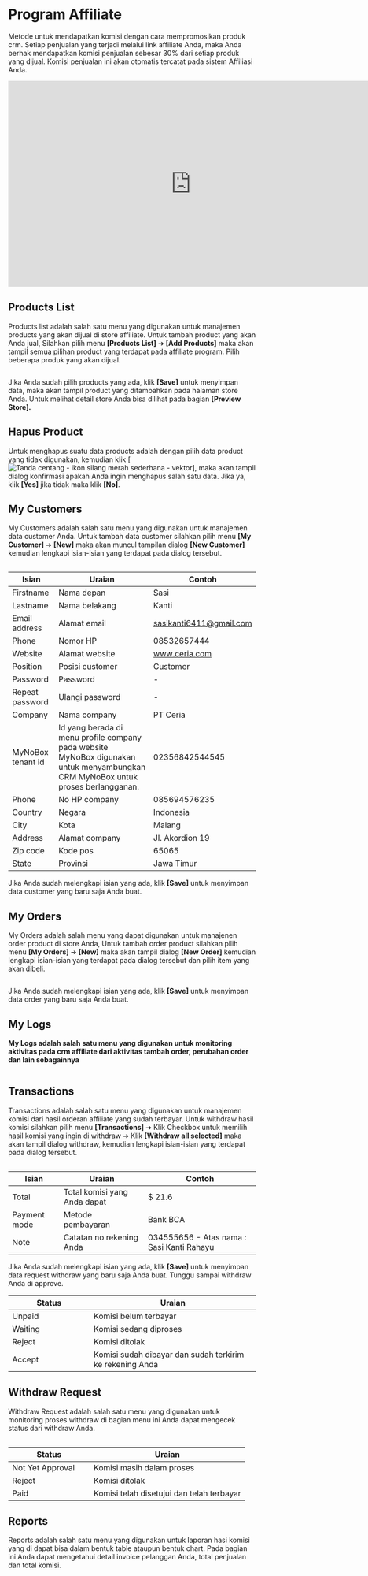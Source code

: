 

# <i class="fa-regular fa-network-wired"></i> Program Affiliate

Metode untuk mendapatkan komisi dengan cara mempromosikan produk crm. Setiap penjualan yang terjadi melalui link affiliate Anda, maka Anda berhak mendapatkan komisi penjualan sebesar 30% dari setiap produk yang dijual. Komisi penjualan ini akan otomatis tercatat pada sistem Affiliasi Anda.

<iframe width="742" height="418" src="https://www.youtube.com/embed/5iya4OOkmog" title="01. Instalasi NoBox Desktop" frameborder="0" allow="accelerometer; autoplay; clipboard-write; encrypted-media; gyroscope; picture-in-picture; web-share" referrerpolicy="strict-origin-when-cross-origin" allowfullscreen></iframe>

## Products List

Products list adalah salah satu menu yang digunakan untuk manajemen products yang akan dijual di store affiliate. Untuk tambah product yang akan Anda jual, Silahkan pilih menu **\[Products List]** ➔ **\[Add Products]** maka akan tampil semua pilihan product yang terdapat pada affiliate program. Pilih beberapa produk yang akan dijual.

<figure><img src="../.gitbook/assets/affiliate add products.png" alt=""><figcaption></figcaption></figure>

Jika Anda sudah pilih products yang ada, klik **\[Save]** untuk menyimpan data, maka akan tampil product yang ditambahkan pada halaman store Anda. Untuk melihat detail store Anda bisa dilihat pada bagian **\[Preview Store].**

## Hapus Product

Untuk menghapus suatu data products adalah dengan pilih data product yang tidak digunakan, kemudian klik \[<img src="https://media.istockphoto.com/vectors/check-marks-red-cross-icon-simple-vector-vector-id1131230925?b=1&#x26;k=20&#x26;m=1131230925&#x26;s=170x170&#x26;h=lkF3dCJpR8s-X0VJU1OvaM7H3kYxjMJQL7dMmzMHd1M=" alt="Tanda centang - ikon silang merah sederhana - vektor" data-size="line">], maka akan tampil dialog konfirmasi apakah Anda ingin menghapus salah satu data. Jika ya, klik **\[Yes]** jika tidak maka klik **\[No]**.

## My Customers

My Customers adalah salah satu menu yang digunakan untuk manajemen data customer Anda. Untuk tambah data customer silahkan pilih menu **\[My Customer]** ➔ **\[New]** maka akan muncul tampilan dialog **\[New Customer]** kemudian lengkapi isian-isian yang terdapat pada dialog tersebut.

<figure><img src="../.gitbook/assets/affiliate new customer v2.png" alt=""><figcaption></figcaption></figure>

| Isian             | Uraian                                                                                                                           | Contoh                  |
| ----------------- | -------------------------------------------------------------------------------------------------------------------------------- | ----------------------- |
| Firstname         | Nama depan                                                                                                                       | Sasi                    |
| Lastname          | Nama belakang                                                                                                                    | Kanti                   |
| Email address     | Alamat email                                                                                                                     | sasikanti6411@gmail.com |
| Phone             | Nomor HP                                                                                                                         | 08532657444             |
| Website           | Alamat website                                                                                                                   | www.ceria.com           |
| Position          | Posisi customer                                                                                                                  | Customer                |
| Password          | Password                                                                                                                         | -                       |
| Repeat password   | Ulangi password                                                                                                                  | -                       |
| Company           | Nama company                                                                                                                     | PT Ceria                |
| MyNoBox tenant id | Id yang berada di menu profile company pada website MyNoBox digunakan untuk menyambungkan CRM MyNoBox untuk proses berlangganan. | 02356842544545          |
| Phone             | No HP company                                                                                                                    | 085694576235            |
| Country           | Negara                                                                                                                           | Indonesia               |
| City              | Kota                                                                                                                             | Malang                  |
| Address           | Alamat company                                                                                                                   | Jl. Akordion 19         |
| Zip code          | Kode pos                                                                                                                         | 65065                   |
| State             | Provinsi                                                                                                                         | Jawa Timur              |

Jika Anda sudah melengkapi isian yang ada, klik **\[Save]** untuk menyimpan data customer yang baru saja Anda buat.

## My Orders

My Orders adalah salah menu yang dapat digunakan untuk manajenen order product di store Anda, Untuk tambah order product silahkan pilih menu **\[My Orders]** ➔ **\[New]** maka akan tampil dialog **\[New Order]** kemudian lengkapi isian-isian yang terdapat pada dialog tersebut dan pilih item yang akan dibeli.

<figure><img src="../.gitbook/assets/affiliate add order.png" alt=""><figcaption></figcaption></figure>

Jika Anda sudah melengkapi isian yang ada, klik **\[Save]** untuk menyimpan data order yang baru saja Anda buat.

## My Logs

**My Logs adalah salah satu menu yang digunakan untuk monitoring aktivitas pada crm affiliate dari aktivitas tambah order, perubahan order dan lain sebagainnya**

<figure><img src="../.gitbook/assets/affiliate my logs.png" alt=""><figcaption></figcaption></figure>

## Transactions

Transactions adalah salah satu menu yang digunakan untuk manajemen komisi dari hasil orderan affiliate yang sudah terbayar. Untuk withdraw hasil komisi silahkan pilih menu **\[Transactions]** ➔ Klik Checkbox untuk memilih hasil komisi yang ingin di withdraw ➔ Klik **\[Withdraw all selected]** maka akan tampil dialog withdraw, kemudian lengkapi isian-isian yang terdapat pada dialog tersebut.

<figure><img src="../.gitbook/assets/affiliate transactions.png" alt=""><figcaption></figcaption></figure>

| Isian        | Uraian                       | Contoh                                    |
| ------------ | ---------------------------- | ----------------------------------------- |
| Total        | Total komisi yang Anda dapat | $ 21.6                                    |
| Payment mode | Metode pembayaran            | Bank BCA                                  |
| Note         | Catatan no rekening Anda     | 034555656 - Atas nama : Sasi Kanti Rahayu |

Jika Anda sudah melengkapi isian yang ada, klik **\[Save]** untuk menyimpan data request withdraw yang baru saja Anda buat. Tunggu sampai withdraw Anda di approve.

<table><thead><tr><th width="149.79998779296875">Status</th><th>Uraian</th></tr></thead><tbody><tr><td>Unpaid</td><td>Komisi belum terbayar</td></tr><tr><td>Waiting</td><td>Komisi sedang diproses</td></tr><tr><td>Reject</td><td>Komisi ditolak</td></tr><tr><td>Accept</td><td>Komisi sudah dibayar dan sudah terkirim ke rekening Anda</td></tr></tbody></table>

## Withdraw Request

Withdraw Request adalah salah satu menu yang digunakan untuk monitoring proses withdraw di bagian menu ini Anda dapat mengecek status dari withdraw Anda.

<figure><img src="../.gitbook/assets/affiliate withdraw request.png" alt=""><figcaption></figcaption></figure>

<table><thead><tr><th width="149.79998779296875">Status</th><th>Uraian</th></tr></thead><tbody><tr><td>Not Yet Approval</td><td>Komisi masih dalam proses</td></tr><tr><td>Reject</td><td>Komisi ditolak</td></tr><tr><td>Paid</td><td>Komisi telah disetujui dan telah terbayar </td></tr></tbody></table>

## Reports

Reports adalah salah satu menu yang digunakan untuk laporan hasi komisi yang di dapat bisa dalam bentuk table ataupun bentuk chart. Pada bagian ini Anda dapat mengetahui detail invoice pelanggan Anda, total penjualan dan total komisi.

<figure><img src="../.gitbook/assets/affiliate reports.png" alt=""><figcaption></figcaption></figure>
